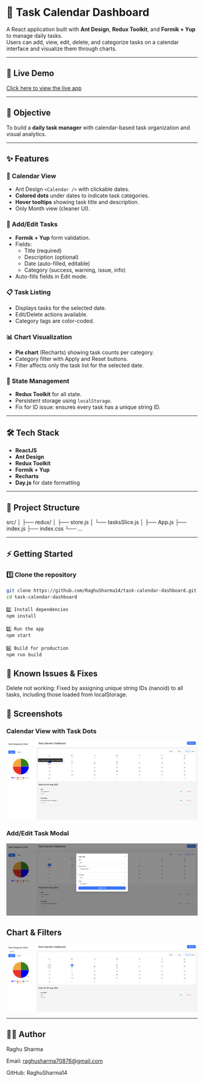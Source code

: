 # 📅 Task Calendar Dashboard

A React application built with **Ant Design**, **Redux Toolkit**, and **Formik + Yup** to manage daily tasks.  
Users can add, view, edit, delete, and categorize tasks on a calendar interface and visualize them through charts.

---

## 🚀 Live Demo
[Click here to view the live app](https://task-calendar-dashboard-ooyqrdpwl-raghus-projects-1dccba79.vercel.app/)  

---

## 🎯 Objective
To build a **daily task manager** with calendar-based task organization and visual analytics.

---

## ✨ Features

### 📆 Calendar View
- Ant Design `<Calendar />` with clickable dates.
- **Colored dots** under dates to indicate task categories.
- **Hover tooltips** showing task title and description.
- Only Month view (cleaner UI).

### 📝 Add/Edit Tasks
- **Formik + Yup** form validation.
- Fields:
  - Title (required)
  - Description (optional)
  - Date (auto-filled, editable)
  - Category (success, warning, issue, info)
- Auto-fills fields in Edit mode.

### 📋 Task Listing
- Displays tasks for the selected date.
- Edit/Delete actions available.
- Category tags are color-coded.

### 📊 Chart Visualization
- **Pie chart** (Recharts) showing task counts per category.
- Category filter with Apply and Reset buttons.
- Filter affects only the task list for the selected date.

### 💾 State Management
- **Redux Toolkit** for all state.
- Persistent storage using `localStorage`.
- Fix for ID issue: ensures every task has a unique string ID.

---

## 🛠️ Tech Stack
- **ReactJS**
- **Ant Design**
- **Redux Toolkit**
- **Formik + Yup**
- **Recharts**
- **Day.js** for date formatting

---

## 📂 Project Structure
src/
│
├── redux/
│ ├── store.js
│ └── tasksSlice.js
│
├── App.js
├── index.js
├── index.css
└── ...



---

## ⚡ Getting Started

### 1️⃣ Clone the repository
```bash
git clone https://github.com/RaghuSharma14/task-calendar-dashboard.git
cd task-calendar-dashboard

2️⃣ Install dependencies
npm install

3️⃣ Run the app
npm start

4️⃣ Build for production
npm run build
```

## 🐛 Known Issues & Fixes
Delete not working: Fixed by assigning unique string IDs (nanoid) to all tasks, including those loaded from localStorage.

## 📸 Screenshots
### Calendar View with Task Dots
![Calendar View](public/image.png)

### Add/Edit Task Modal
![Add/Edit Modal](public/image-1.png)

## Chart & Filters
![Chart & Filters](public/image-2.png)

---
## 👨‍💻 Author
Raghu Sharma

Email: raghusharma70876@gmail.com

GitHub: RaghuSharma14
